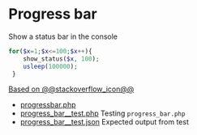 # Progress bar

Show a status bar in the console

 
```php
for($x=1;$x<=100;$x++){
    show_status($x, 100);
    usleep(100000);
 }
```

[Based on @@stackoverflow_icon@@](https://stackoverflow.com/a/9853018)

- [progressbar.php](progressbar.php)
- [progress_bar__test.php](progress_bar__test.php) Testing `progress_bar.php`
- [progress_bar__test.json](progress_bar__test.json) Expected output from test

